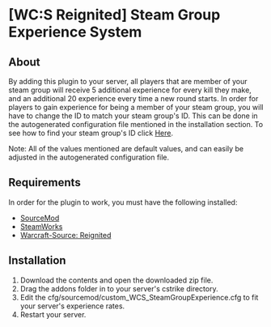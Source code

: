 # [WC:S Reignited] Steam Group Experience System

## About
By adding this plugin to your server, all players that are member of your steam group will receive 5 additional experience for every kill they make, and an additional 20 experience every time a new round starts.
In order for players to gain experience for being a member of your steam group, you will have to change the ID to match your steam group's ID. This can be done in the autogenerated configuration file mentioned in the installation section. To see how to find your steam group's ID click [Here](https://forums.alliedmods.net/attachment.php?attachmentid=154036&d=1461379861).


Note: 
All of the values mentioned are default values, and can easily be adjusted in the autogenerated configuration file.



## Requirements
In order for the plugin to work, you must have the following installed:
- [SourceMod](https://www.sourcemod.net/downloads.php?branch=stable) 
- [SteamWorks](http://users.alliedmods.net/~kyles/builds/SteamWorks/)
- [Warcraft-Source: Reignited](https://github.com/ThaPwned/WCS)


## Installation
1) Download the contents and open the downloaded zip file.
2) Drag the addons folder in to your server's cstrike directory.
3) Edit the cfg/sourcemod/custom_WCS_SteamGroupExperience.cfg to fit your server's experience rates.
4) Restart your server.
